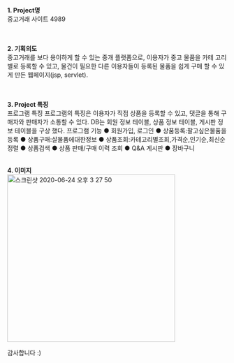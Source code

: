 <b>1. Project명<br></b>
중고거래 사이트 4989 <br>
<br><br>


<b>2. 기획의도<br></b>
중고거래를 보다 용이하게 할 수 있는 중개 플랫폼으로, 이용자가 중고 물품을 카테 고리별로 등록할 수 있고, 물건이 필요한 다른 이용자들이 등록된 물품을 쉽게 구매 할 수 있게 만든 웹페이지(jsp, servlet).<br>
<br><br>

<b>3. Project 특징<br></b>
프로그램 특징
프로그램의 특징은 이용자가 직접 상품을 등록할 수 있고, 댓글을 통해
구매자와 판매자가 소통할 수 있다. DB는 회원 정보 테이블, 상품 정보 테이블, 게시판 정보 테이블을 구상 했다.
프로그램 기능
● 회원가입, 로그인 
● 상품등록:팔고싶은물품을등록
● 상품구매:살물품에대한정보
● 상품조회:카테고리별조회,가격순,인기순,최신순정렬
● 상품검색
● 상품 판매/구매 이력 조회 
● Q&A 게시판
● 장바구니
<br><br>
  
<b>4. 이미지<br></b>
<img width="384" alt="스크린샷 2020-06-24 오후 3 27 50" src="https://user-images.githubusercontent.com/45387801/85541461-fb6cb380-b652-11ea-9816-c4c463df218e.png">


감사합니다 :)
